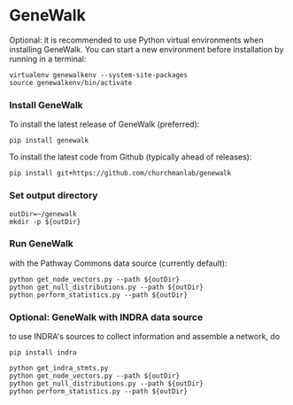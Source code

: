 # GeneWalk

Optional: it is recommended to use Python virtual environments when installing
GeneWalk. You can start a new environment before installation by running in a terminal:
```
virtualenv genewalkenv --system-site-packages
source genewalkenv/bin/activate
```

### Install GeneWalk
To install the latest release of GeneWalk (preferred):
```
pip install genewalk
```
To install the latest code from Github (typically ahead of releases):
```
pip install git+https://github.com/churchmanlab/genewalk
```

### Set output directory
```
outDir=~/genewalk  
mkdir -p ${outDir}
```  

### Run GeneWalk
with the Pathway Commons data source (currently default):  
```
python get_node_vectors.py --path ${outDir}   
python get_null_distributions.py --path ${outDir}   
python perform_statistics.py --path ${outDir} 
```

### Optional: GeneWalk with INDRA data source
to use INDRA's sources to collect information and assemble a network, do
```
pip install indra  

python get_indra_stmts.py
python get_node_vectors.py --path ${outDir}
python get_null_distributions.py --path ${outDir}
python perform_statistics.py --path ${outDir}
```
